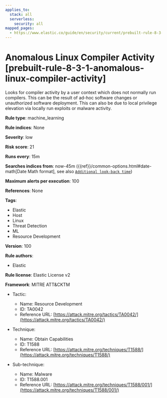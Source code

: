 ```yaml
---
applies_to:
  stack: all
  serverless:
    security: all
mapped_pages:
  - https://www.elastic.co/guide/en/security/current/prebuilt-rule-8-3-1-anomalous-linux-compiler-activity.html
---
```


# Anomalous Linux Compiler Activity [prebuilt-rule-8-3-1-anomalous-linux-compiler-activity]

Looks for compiler activity by a user context which does not normally run compilers. This can be the result of ad-hoc software changes or unauthorized software deployment. This can also be due to local privilege elevation via locally run exploits or malware activity.

**Rule type**: machine_learning

**Rule indices**: None

**Severity**: low

**Risk score**: 21

**Runs every**: 15m

**Searches indices from**: now-45m ({{ref}}/common-options.html#date-math[Date Math format], see also [`Additional look-back time`](docs-content://solutions/security/detect-and-alert/create-detection-rule.md#rule-schedule))

**Maximum alerts per execution**: 100

**References**: None

**Tags**:

* Elastic
* Host
* Linux
* Threat Detection
* ML
* Resource Development

**Version**: 100

**Rule authors**:

* Elastic

**Rule license**: Elastic License v2

**Framework**: MITRE ATT&CKTM

* Tactic:

    * Name: Resource Development
    * ID: TA0042
    * Reference URL: [https://attack.mitre.org/tactics/TA0042/](https://attack.mitre.org/tactics/TA0042/)

* Technique:

    * Name: Obtain Capabilities
    * ID: T1588
    * Reference URL: [https://attack.mitre.org/techniques/T1588/](https://attack.mitre.org/techniques/T1588/)

* Sub-technique:

    * Name: Malware
    * ID: T1588.001
    * Reference URL: [https://attack.mitre.org/techniques/T1588/001/](https://attack.mitre.org/techniques/T1588/001/)


